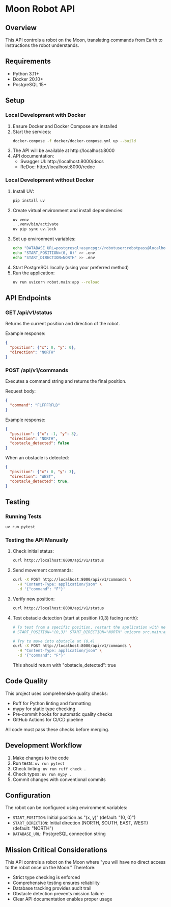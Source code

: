 # Moon Robot API

## Overview
This API controls a robot on the Moon, translating commands from Earth to instructions the robot understands.

## Requirements
- Python 3.11+
- Docker 20.10+
- PostgreSQL 15+

## Setup

### Local Development with Docker

1. Ensure Docker and Docker Compose are installed
2. Start the services:
   ```bash
   docker-compose -f docker/docker-compose.yml up --build
   ```
3. The API will be available at http://localhost:8000
4. API documentation:
   - Swagger UI: http://localhost:8000/docs
   - ReDoc: http://localhost:8000/redoc

### Local Development without Docker

1. Install UV:
   ```bash
   pip install uv
   ```
2. Create virtual environment and install dependencies:
   ```bash
   uv venv
   . .venv/bin/activate
   uv pip sync uv.lock
   ```
3. Set up environment variables:
   ```bash
   echo "DATABASE_URL=postgresql+asyncpg://robotuser:robotpass@localhost:5432/moonrobot" > .env
   echo "START_POSITION=(0, 0)" >> .env
   echo "START_DIRECTION=NORTH" >> .env
   ```
4. Start PostgreSQL locally (using your preferred method)
5. Run the application:
   ```bash
   uv run uvicorn robot.main:app --reload
   ```

## API Endpoints

### GET /api/v1/status
Returns the current position and direction of the robot.

Example response:
```json
{
  "position": {"x": 0, "y": 0},
  "direction": "NORTH"
}
```

### POST /api/v1/commands
Executes a command string and returns the final position.

Request body:
```json
{
  "command": "FLFFFRFLB"
}
```

Example response:
```json
{
  "position": {"x": -1, "y": 3},
  "direction": "NORTH",
  "obstacle_detected": false
}
```

When an obstacle is detected:
```json
{
  "position": {"x": 0, "y": 3},
  "direction": "WEST",
  "obstacle_detected": true,
}
```

## Testing

### Running Tests
```bash
uv run pytest
```

### Testing the API Manually

1. Check initial status:
   ```bash
   curl http://localhost:8000/api/v1/status
   ```

2. Send movement commands:
   ```bash
   curl -X POST http://localhost:8000/api/v1/commands \
     -H "Content-Type: application/json" \
     -d '{"command": "F"}'
   ```

3. Verify new position:
   ```bash
   curl http://localhost:8000/api/v1/status
   ```

4. Test obstacle detection (start at position (0,3) facing north):
   ```bash
   # To test from a specific position, restart the application with new environment variables:
   # START_POSITION="(0,3)" START_DIRECTION="NORTH" uvicorn src.main:app --reload

   # Try to move into obstacle at (0,4)
   curl -X POST http://localhost:8000/api/v1/commands \
     -H "Content-Type: application/json" \
     -d '{"command": "F"}'
   ```
   This should return with "obstacle_detected": true

## Code Quality

This project uses comprehensive quality checks:

- Ruff for Python linting and formatting
- mypy for static type checking
- Pre-commit hooks for automatic quality checks
- GitHub Actions for CI/CD pipeline

All code must pass these checks before merging.

## Development Workflow

1. Make changes to the code
2. Run tests: `uv run pytest`
3. Check linting: `uv run ruff check .`
4. Check types: `uv run mypy .`
5. Commit changes with conventional commits

## Configuration

The robot can be configured using environment variables:

- `START_POSITION`: Initial position as "(x, y)" (default: "(0, 0)")
- `START_DIRECTION`: Initial direction (NORTH, SOUTH, EAST, WEST) (default: "NORTH")
- `DATABASE_URL`: PostgreSQL connection string

## Mission Critical Considerations

This API controls a robot on the Moon where "you will have no direct access to the robot once on the Moon." Therefore:

- Strict type checking is enforced
- Comprehensive testing ensures reliability
- Database tracking provides audit trail
- Obstacle detection prevents mission failure
- Clear API documentation enables proper usage
